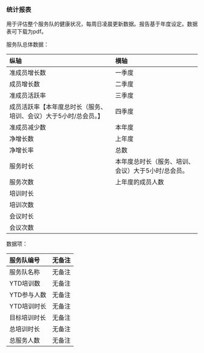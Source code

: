 ### 统计报表

用于评估整个服务队的健康状况，每周日凌晨更新数据。报告基于年度设定。数据表可下载为pdf。

服务队总体数据：

| 纵轴 | 横轴 |
| :--- | :--- |
| 准成员增长数 | 一季度 |
| 成员增长数 | 二季度 |
| 准成员活跃率 | 三季度 |
| 成员活跃率【本年度总时长（服务、培训、会议）大于5小时/总会员。】 | 四季度 |
| 准成员减少数 | 本年度 |
| 净增长数 | 上年度 |
| 净增长率 | 总数 |
| 服务时长 | 本年度总时长（服务、培训、会议）大于5小时/总会员。 |
| 服务次数 | 上年度的成员人数 |
| 培训时长 |  |
| 培训次数 |  |
| 会议时长 |  |
| 会议次数 |  |



数据项：

| 服务队编号 | 无备注 |
| :--- | :--- |
| 服务队名称 | 无备注 |
| YTD培训数 | 无备注 |
| YTD参与人数 | 无备注 |
| YTD培训时长 | 无备注 |
| 目标培训时长 | 无备注 |
| 总培训时长 | 无备注 |
| 总服务人数 | 无备注 |



